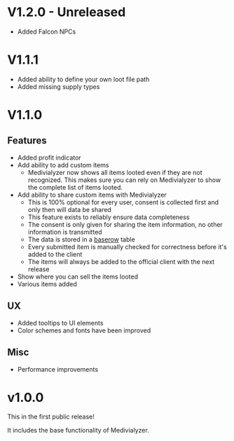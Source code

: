 # V1.2.0 - Unreleased
- Added Falcon NPCs

# V1.1.1
- Added ability to define your own loot file path
- Added missing supply types

# V1.1.0
## Features
- Added profit indicator
- Add ability to add custom items
  - Medivialyzer now shows all items looted even if they are not recognized. This makes sure you can rely on Medivialyzer to show the complete list of items looted.
- Add ability to share custom items with Medivialyzer
  - This is 100% optional for every user, consent is collected first and only then will data be shared
  - This feature exists to reliably ensure data completeness
  - The consent is only given for sharing the item information, no other information is transmitted
  - The data is stored in a [baserow](baserow.io) table
  - Every submitted item is manually checked for correctness before it's added to the client
  - The items will always be added to the official client with the next release
- Show where you can sell the items looted
- Various items added

## UX
- Added tooltips to UI elements
- Color schemes and fonts have been improved

## Misc
- Performance improvements

# v1.0.0
This in the first public release!

It includes the base functionality of Medivialyzer.